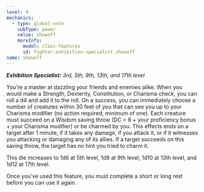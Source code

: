 ```yaml
---
level: 9
mechanics:
  - type: global-note
    subType: power
    value: showoff
    moreInfo:
      model: class-features
      id: fighter.exhibition-specialist.showoff
name: showoff
---
```

_**Exhibition Specialist:** 3rd, 5th, 9th, 13th, and 17th level_
You're a master at dazzling your friends and enemies alike. When you would make a Strength, Dexterity, Constitution, or Charisma  check, you can roll a d4 and add it to the roll. On a success, you can immediately choose a number of creatures within 30 feet of you that can see you up to your Charisma modifier (no action required, minimum of one). Each creature must succeed on a Wisdom saving throw (DC = 8 + your proficiency bonus + your Charisma modifier) or be charmed by you. This effects ends on a target after 1 minute, if it takes any damage, if you attack it, or if it witnesses you attacking or damaging any of its allies. If a target succeeds on this saving throw, the target has no hint you tried to charm it.
This die increases to 1d6 at 5th level, 1d8 at 9th level, 1d10 at 13th level, and 1d12 at 17th level.
Once you've used this feature, you must complete a short or long rest before you can use it again.
